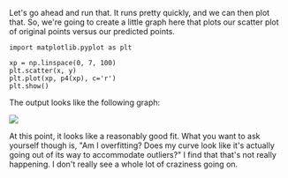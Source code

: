 Let's go ahead and run that. It runs pretty quickly, and we can then plot that. So, we're going to create a little graph here that plots our scatter plot of original points versus our predicted points.

```
import matplotlib.pyplot as plt

xp = np.linspace(0, 7, 100)
plt.scatter(x, y)
plt.plot(xp, p4(xp), c='r')
plt.show()
```

The output looks like the following graph:

![](https://github.com/fenago/katacoda-scenarios/raw/master/datascience-machine-learning/datascience-machine-learning-chapter-04/8.png)

At this point, it looks like a reasonably good fit. What you want to ask yourself though is, "Am I overfitting? Does my curve look like it's actually going out of its way to accommodate outliers?" I find that that's not really happening. I don't really see a whole lot of craziness going on.

